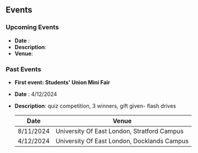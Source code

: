 ## Events

### Upcoming Events
- **Date** :
- **Description**: 
- **Venue**:

### Past Events  

- **First event: Students' Union Mini Fair**
- **Date** : 4/12/2024
- **Description**: quiz competition, 3 winners, gift given- flash drives

  |Date| Venue|
  |-----|-----|
  |8/11/2024| University Of East London, Stratford Campus|
  |4/12/2024| University Of East London, Docklands Campus|
